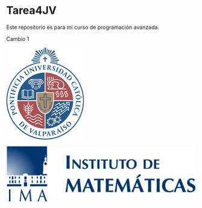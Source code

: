 # Tarea4JV
Este repositorio es para mi curso de programación avanzada. 

Cambio 1

![My Image](imagen3.png)

![My Image](imagen4.png)
